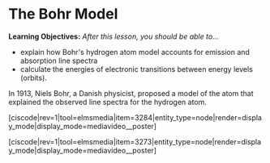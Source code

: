 <div style="float:right;margin:auto"><ebook-button title="Bohr Model" link="https://genchem.science.psu.edu/02-2-bohrs-model"></ebook-button></div>



# The Bohr Model

**Learning Objectives:** _After this lesson, you should be able to…_

* explain how Bohr's hydrogen atom model accounts for emission and absorption line spectra
* calculate the energies of electronic transitions between energy levels (orbits).

In 1913, Niels Bohr, a Danish physicist, proposed a model of the atom that explained the observed line spectra for the hydrogen atom.

<media-video>[ciscode|rev=1|tool=elmsmedia|item=3284|entity_type=node|render=display_mode|display_mode=mediavideo__poster]</media-video>

<media-video>[ciscode|rev=1|tool=elmsmedia|item=3273|entity_type=node|render=display_mode|display_mode=mediavideo__poster]</media-video>

<houck-math> </houck-math>